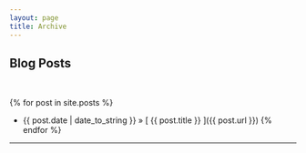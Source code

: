 ```yaml
---
layout: page
title: Archive
---
```


## Blog Posts

<br>

{% for post in site.posts %}
  * {{ post.date | date_to_string }} &raquo; [ {{ post.title }} ]({{ post.url }})
  {% endfor %}
---
